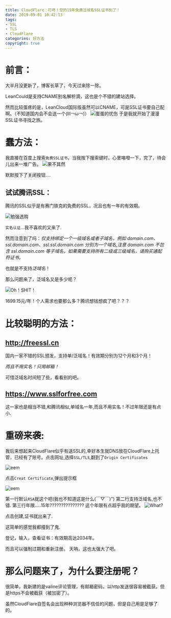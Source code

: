 ```yaml
---
title: CloudFlare：叮咚！您的15年免费泛域名SSL证书到了！
date: 2019-09-01 10:42:13
tags:
- SSL
- TLS
- CloudFlare
categories: 好方法
copyright: true
---
```

# 前言：

大半月没更新了，博客长草了，今天过来除一除。

LeanCould是支持CNAME别名解析滴，这也是个不错的建站选择。

然而比较蛋疼的是，LeanCloud国际版虽然可以CNAME，可是SSL证书要自己配啊。（不知道国内会不会送一个(lll￢ω￢)）
![蛋蛋的忧伤](https://img.cyfan.top/pic/LCSSL.png "蛋蛋的忧伤")
于是我就开始了漫漫SSL证书寻找之旅。

# 蠢方法：

我直接在百度上搜索`免费SSL证书`，当我按下搜索键时，心里咯噔一下，完了，待会儿出来一堆广告。
![果不其然](https://img.cyfan.top/pic/BAIDUSSL.png "果不其然")

默默按下了关闭按钮....

## 试试腾讯SSL：

腾讯的SSL似乎是有赛门铁克的免费的SSL，况且也有一年的有效期。

![勉强选购](https://img.cyfan.top/pic/TSSL.png "勉强选购")

`实名认证`...我不喜欢的又来了.

然而注意到了吗：*仅支持绑定一个一级域名或者子域名，例如 domain.com、ssl.domain.com、ssl.ssl.domain.com 分别为一个域名,注意 domain.com 不包含 ssl.domain.com 等子域名，如果需要支持所有二级或三级域名，请购买通配符证书。*

也就是不支持*泛域名*！

那么问题来了，泛域名又是多少呢？

![Oh！SHIT！](https://img.cyfan.top/pic/PSSL.png "Oh！SHIT！")

1699.15元/年！个人需求也要那么多？腾讯想钱想疯了吧？？？

# 比较聪明的方法：

## <http://freessl.cn>

国内一家不错的SSL颁发，支持单/泛域名！有效期分别为12个月和3个月！

*而且不用实名！只用邮箱！*

可惜泛域名时间短了些，看看别的吧。

## <https://www.sslforfree.com>

这一家也是相当不错,和腾讯相似,单域名一年,而且不用实名！不过年限还是有点小.

# 重磅来袭:

我后来想起来CloudFlare似乎有送SSL的,幸好本生就DNS放在CloudFlare上托管，已经有了账号。点击网址,选择`SSL/TLS`,翻到了`Origin Certificates`

![eem](https://img.cyfan.top/pic/CFSSL.jpg)

点击`Creat Certificate`,弹出提示框

![eem](https://img.cyfan.top/pic/CFCSSL.png)

第一行默认`RSA`就这个吧(我也不知道这是什么(￣▽￣)")
第二行支持泛域名,也不错.
第三行年限.....15年???????????????
这个年限有点超乎我的期望。
![What?](https://img.cyfan.top/pic/WHAT.jpg "什么鬼")

点击创建,证书就出来了.

这简单的感觉我都撞到了鬼.

登记，输入，查看证书：有效期高达2034年。

而且可以强制过期和重新注册。
天呐，这也太强大了吧。

# 那么问题来了，为什么要注册呢？

很简单，我新建的是valine评论管理，有邮箱密码，以http发送很容易被截获。但是https不会被截获（被加密了）。

虽然CloudFlare自签名会出现种种浏览器不信任的问题，但是自己用是足够了的。